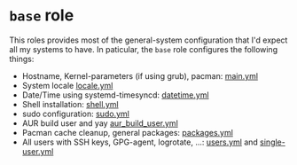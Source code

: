 # `base` role

This roles provides most of the general-system configuration that I'd expect all my systems to have.
In paticular, the `base` role configures the following things:

- Hostname, Kernel-parameters (if using grub), pacman: [main.yml](./tasks/main.yml)
- System locale [locale.yml](./tasks/locale.yml)
- Date/Time using systemd-timesyncd: [datetime.yml](./tasks/datetime.yml)
- Shell installation: [shell.yml](./tasks/shell.yml)
- sudo configuration: [sudo.yml](./tasks/sudo.yml)
- AUR build user and yay [aur_build_user.yml](./tasks/aur_build_user.yml) 
- Pacman cache cleanup, general packages: [packages.yml](./tasks/packages.yml)
- All users with SSH keys, GPG-agent, logrotate, ...: [users.yml](./tasks/users.yml) and [single-user.yml](./tasks/single-user.yml)


 